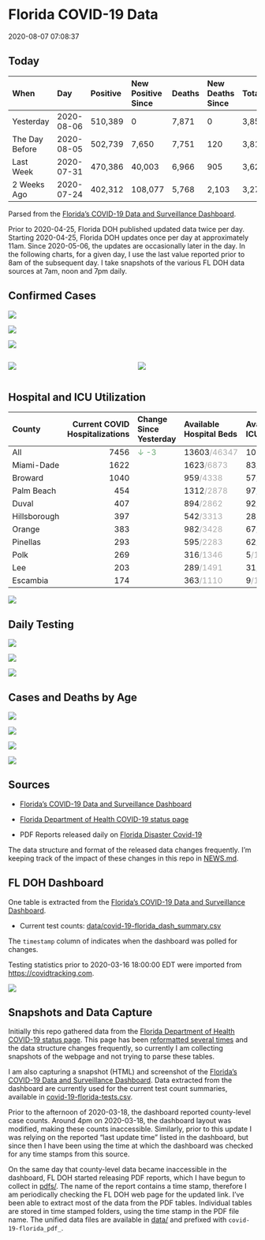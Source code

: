 Florida COVID-19 Data
================
2020-08-07 07:08:37

## Today

| When           | Day        | Positive | New Positive Since | Deaths | New Deaths Since | Total     |
| :------------- | :--------- | :------- | :----------------- | :----- | :--------------- | :-------- |
| Yesterday      | 2020-08-06 | 510,389  | 0                  | 7,871  | 0                | 3,857,336 |
| The Day Before | 2020-08-05 | 502,739  | 7,650              | 7,751  | 120              | 3,814,884 |
| Last Week      | 2020-07-31 | 470,386  | 40,003             | 6,966  | 905              | 3,628,088 |
| 2 Weeks Ago    | 2020-07-24 | 402,312  | 108,077            | 5,768  | 2,103            | 3,276,636 |

Parsed from the [Florida’s COVID-19 Data and Surveillance
Dashboard](https://fdoh.maps.arcgis.com/apps/opsdashboard/index.html#/8d0de33f260d444c852a615dc7837c86).

Prior to 2020-04-25, Florida DOH published updated data twice per day.
Starting 2020-04-25, Florida DOH updates once per day at approximately
11am. Since 2020-05-06, the updates are occasionally later in the day.
In the following charts, for a given day, I use the last value reported
prior to 8am of the subsequent day. I take snapshots of the various FL
DOH data sources at 7am, noon and 7pm daily.

## Confirmed Cases

![](plots/covid-19-florida-daily-test-changes.png)

![](plots/covid-19-florida-deaths-by-day.png)

![](plots/covid-19-florida-county-top-6.png)

<div class="columns">

<div class="column is-full-mobile">

![](plots/covid-19-florida-testing.png)

</div>

<div class="column is-full-mobile">

![](plots/covid-19-florida-total-positive.png)

</div>

</div>

## Hospital and ICU Utilization

| County       | Current COVID Hospitalizations | Change Since Yesterday                   | Available Hospital Beds                      | Available ICU Beds                         |
| :----------- | -----------------------------: | :--------------------------------------- | :------------------------------------------- | :----------------------------------------- |
| All          |                           7456 | <span style="color: #6BAA75">↓ -3</span> | 13603<span style="color: #aaa">/46347</span> | 1095<span style="color: #aaa">/5245</span> |
| Miami-Dade   |                           1622 |                                          | 1623<span style="color: #aaa">/6873</span>   | 83<span style="color: #aaa">/915</span>    |
| Broward      |                           1040 |                                          | 959<span style="color: #aaa">/4338</span>    | 57<span style="color: #aaa">/533</span>    |
| Palm Beach   |                            454 |                                          | 1312<span style="color: #aaa">/2878</span>   | 97<span style="color: #aaa">/319</span>    |
| Duval        |                            407 |                                          | 894<span style="color: #aaa">/2862</span>    | 92<span style="color: #aaa">/349</span>    |
| Hillsborough |                            397 |                                          | 542<span style="color: #aaa">/3313</span>    | 28<span style="color: #aaa">/364</span>    |
| Orange       |                            383 |                                          | 982<span style="color: #aaa">/3428</span>    | 67<span style="color: #aaa">/305</span>    |
| Pinellas     |                            293 |                                          | 595<span style="color: #aaa">/2283</span>    | 62<span style="color: #aaa">/234</span>    |
| Polk         |                            269 |                                          | 316<span style="color: #aaa">/1346</span>    | 5<span style="color: #aaa">/152</span>     |
| Lee          |                            203 |                                          | 289<span style="color: #aaa">/1491</span>    | 31<span style="color: #aaa">/110</span>    |
| Escambia     |                            174 |                                          | 363<span style="color: #aaa">/1110</span>    | 9<span style="color: #aaa">/138</span>     |

![](plots/covid-19-florida-icu-usage.png)

## Daily Testing

![](plots/covid-19-florida-tests-per-case.png)

<!-- ![](plots/covid-19-florida-change-new-cases.png) -->

![](plots/covid-19-florida-tests-percent-positive.png)

![](plots/covid-19-florida-test-and-case-growth.png)

## Cases and Deaths by Age

![](plots/covid-19-florida-weekly-events-by-age.png)

![](plots/covid-19-florida-age.png)

![](plots/covid-19-florida-age-deaths.png)

![](plots/covid-19-florida-age-sex.png)

## Sources

  - [Florida’s COVID-19 Data and Surveillance
    Dashboard](https://fdoh.maps.arcgis.com/apps/opsdashboard/index.html#/8d0de33f260d444c852a615dc7837c86)

  - [Florida Department of Health COVID-19 status
    page](http://www.floridahealth.gov/diseases-and-conditions/COVID-19/)

  - PDF Reports released daily on [Florida Disaster
    Covid-19](http://www.floridahealth.gov/diseases-and-conditions/COVID-19/)

The data structure and format of the released data changes frequently.
I’m keeping track of the impact of these changes in this repo in
[NEWS.md](NEWS.md).

## FL DOH Dashboard

One table is extracted from the [Florida’s COVID-19 Data and
Surveillance
Dashboard](https://fdoh.maps.arcgis.com/apps/opsdashboard/index.html#/8d0de33f260d444c852a615dc7837c86).

  - Current test counts:
    [data/covid-19-florida\_dash\_summary.csv](data/covid-19-florida_dash_summary.csv)

The `timestamp` column of indicates when the dashboard was polled for
changes.

Testing statistics prior to 2020-03-16 18:00:00 EDT were imported from
<https://covidtracking.com>.

![](screenshots/fodh_maps_arcgis_com__apps__opsdashboard.png)

## Snapshots and Data Capture

Initially this repo gathered data from the [Florida Department of Health
COVID-19 status
page](http://www.floridahealth.gov/diseases-and-conditions/COVID-19/).
This page has been [reformatted several
times](screenshots/floridahealth_gov__diseases-and-conditions__COVID-19.png)
and the data structure changes frequently, so currently I am collecting
snapshots of the webpage and not trying to parse these tables.

I am also capturing a snapshot (HTML) and screenshot of the [Florida’s
COVID-19 Data and Surveillance
Dashboard](https://fdoh.maps.arcgis.com/apps/opsdashboard/index.html#/8d0de33f260d444c852a615dc7837c86).
Data extracted from the dashboard are currently used for the current
test count summaries, available in
[covid-19-florida-tests.csv](covid-19-florida-tests.csv).

Prior to the afternoon of 2020-03-18, the dashboard reported
county-level case counts. Around 4pm on 2020-03-18, the dashboard layout
was modified, making these counts inaccessible. Similarly, prior to this
update I was relying on the reported “last update time” listed in the
dashboard, but since then I have been using the time at which the
dashboard was checked for any time stamps from this source.

On the same day that county-level data became inaccessible in the
dashboard, FL DOH started releasing PDF reports, which I have begun to
collect in [pdfs/](pdfs/). The name of the report contains a time stamp,
therefore I am periodically checking the FL DOH web page for the updated
link. I’ve been able to extract most of the data from the PDF tables.
Individual tables are stored in time stamped folders, using the time
stamp in the PDF file name. The unified data files are available in
[data/](data/) and prefixed with `covid-19-florida_pdf_`.
